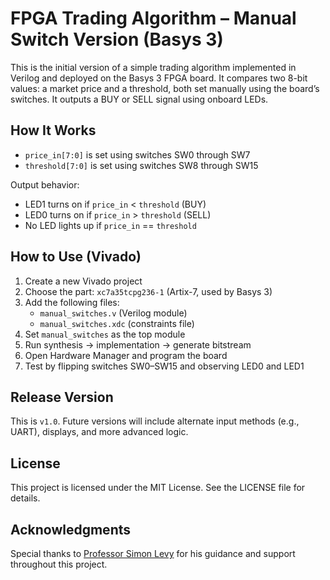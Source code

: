# FPGA Trading Algorithm – Manual Switch Version (Basys 3)

This is the initial version of a simple trading algorithm implemented in Verilog and deployed on the Basys 3 FPGA board. It compares two 8-bit values: a market price and a threshold, both set manually using the board’s switches. It outputs a BUY or SELL signal using onboard LEDs.

## How It Works

- `price_in[7:0]` is set using switches SW0 through SW7
- `threshold[7:0]` is set using switches SW8 through SW15

Output behavior:
- LED1 turns on if `price_in` < `threshold` (BUY)
- LED0 turns on if `price_in` > `threshold` (SELL)
- No LED lights up if `price_in` == `threshold`

## How to Use (Vivado)

1. Create a new Vivado project
2. Choose the part: `xc7a35tcpg236-1` (Artix-7, used by Basys 3)
3. Add the following files:
   - `manual_switches.v` (Verilog module)
   - `manual_switches.xdc` (constraints file)
4. Set `manual_switches` as the top module
5. Run synthesis → implementation → generate bitstream
6. Open Hardware Manager and program the board
7. Test by flipping switches SW0–SW15 and observing LED0 and LED1

## Release Version

This is `v1.0`. Future versions will include alternate input methods (e.g., UART), displays, and more advanced logic.

## License

This project is licensed under the MIT License. See the LICENSE file for details.

## Acknowledgments
Special thanks to [Professor Simon Levy](https://github.com/simondlevy) for his guidance and support throughout this project.


